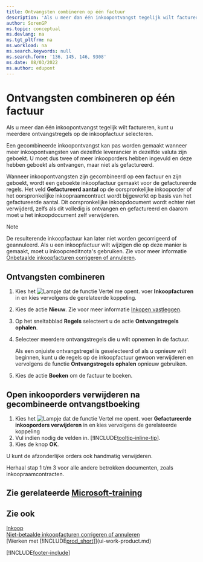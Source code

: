 ```yaml
---
title: Ontvangsten combineren op één factuur
description: 'Als u meer dan één inkoopontvangst tegelijk wilt factureren, kunt u de functie Ontvangsten combineren gebruiken.'
author: SorenGP
ms.topic: conceptual
ms.devlang: na
ms.tgt_pltfrm: na
ms.workload: na
ms.search.keywords: null
ms.search.form: '136, 145, 146, 9308'
ms.date: 08/03/2022
ms.author: edupont
---
```

# <a name="combine-receipts-on-a-single-invoice" />Ontvangsten combineren op één factuur

Als u meer dan één inkoopontvangst tegelijk wilt factureren, kunt u meerdere ontvangstregels op de inkoopfactuur selecteren.  

Een gecombineerde inkoopontvangst kan pas worden gemaakt wanneer meer inkoopontvangsten van dezelfde leverancier in dezelfde valuta zijn geboekt. U moet dus twee of meer inkooporders hebben ingevuld en deze hebben geboekt als ontvangen, maar niet als gefactureerd.  

Wanneer inkoopontvangsten zijn gecombineerd op een factuur en zijn geboekt, wordt een geboekte inkoopfactuur gemaakt voor de gefactureerde regels. Het veld **Gefactureerd aantal** op de oorspronkelijke inkooporder of het oorspronkelijke inkoopraamcontract wordt bijgewerkt op basis van het gefactureerde aantal. Dit oorspronkelijke inkoopdocument wordt echter niet verwijderd, zelfs als dit volledig is ontvangen en gefactureerd en daarom moet u het inkoopdocument zelf verwijderen.  

> [!NOTE]
> De resulterende inkoopfactuur kan later niet worden gecorrigeerd of geannuleerd. Als u een inkoopfactuur wilt wijzigen die op deze manier is gemaakt, moet u inkoopcreditnota's gebruiken. Zie voor meer informatie [Onbetaalde inkoopfacturen corrigeren of annuleren](purchasing-how-correct-cancel-unpaid-purchase-invoices.md).

## <a name="to-combine-receipts" />Ontvangsten combineren

1. Kies het ![Lampje dat de functie Vertel me opent.](media/ui-search/search_small.png "Vertel me wat u wilt doen") voer **Inkoopfacturen** in en kies vervolgens de gerelateerde koppeling.  
2. Kies de actie **Nieuw**. Zie voor meer informatie [Inkopen vastleggen](purchasing-how-record-purchases.md).  
3. Op het sneltabblad **Regels** selecteert u de actie **Ontvangstregels ophalen**.  
4. Selecteer meerdere ontvangstregels die u wilt opnemen in de factuur.  

    Als een onjuiste ontvangstregel is geselecteerd of als u opnieuw wilt beginnen, kunt u de regels op de inkoopfactuur gewoon verwijderen en vervolgens de functie **Ontvangstregels ophalen** opnieuw gebruiken.  
5. Kies de actie **Boeken** om de factuur te boeken.  

## <a name="to-remove-open-purchase-orders-after-combined-receipt-posting" />Open inkooporders verwijderen na gecombineerde ontvangstboeking

1. Kies het ![Lampje dat de functie Vertel me opent.](media/ui-search/search_small.png "Vertel me wat u wilt doen") voer **Gefactureerde inkooporders verwijderen** in en kies vervolgens de gerelateerde koppeling  
2. Vul indien nodig de velden in. [!INCLUDE[tooltip-inline-tip](includes/tooltip-inline-tip_md.md)].
3. Kies de knop **OK**.  

U kunt de afzonderlijke orders ook handmatig verwijderen.

Herhaal stap 1 t/m 3 voor alle andere betrokken documenten, zoals inkoopraamcontracten.

## <a name="see-related-microsoft-trainingtrainingmodulesprocessing-invoices-dynamics--business-central" />Zie gerelateerde [Microsoft-training](/training/modules/processing-invoices-dynamics-365-business-central/)

## <a name="see-also" />Zie ook

[Inkoop](purchasing-manage-purchasing.md)  
[Niet-betaalde inkoopfacturen corrigeren of annuleren](purchasing-how-correct-cancel-unpaid-purchase-invoices.md)  
[Werken met [!INCLUDE[prod_short](includes/prod_short.md)]](ui-work-product.md)  


[!INCLUDE[footer-include](includes/footer-banner.md)]
